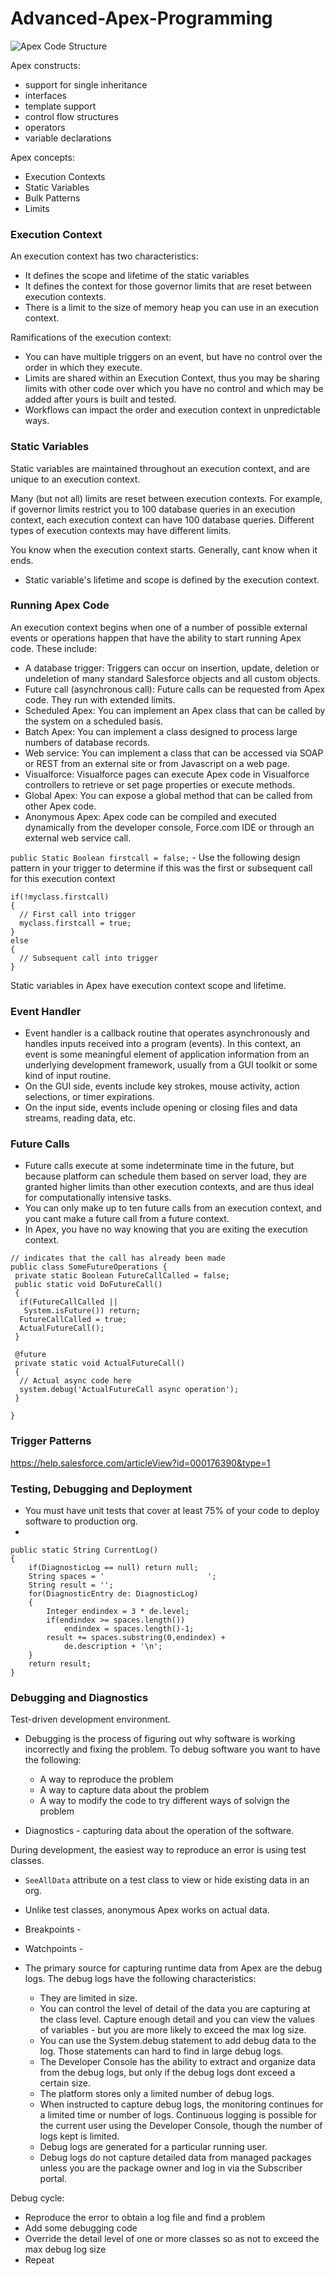 # Advanced-Apex-Programming

![Apex Code Structure](https://s-media-cache-ak0.pinimg.com/originals/3d/ae/7c/3dae7cafff48d9440cd6928a23f3e4dd.png)

Apex constructs:
 * support for single inheritance
 * interfaces
 * template support
 * control flow structures
 * operators
 * variable declarations
 
Apex concepts:
  * Execution Contexts
  * Static Variables
  * Bulk Patterns
  * Limits

### Execution Context

An execution context has two characteristics:
  * It defines the scope and lifetime of the static variables
  * It defines the context for those governor limits that are reset between execution contexts.
  * There is a limit to the size of memory heap you can use in an execution context.

Ramifications of the execution context:
 * You can have multiple triggers on an event, but have no control over the order in which they execute.
 * Limits are shared within an Execution Context, thus you may be sharing limits with other code over which you have no control and which may be added after yours is built and tested.
 * Workflows can impact the order and execution context in unpredictable ways.

### Static Variables

Static variables are maintained throughout an execution context, and are unique to an execution context.
 
Many (but not all) limits are reset between execution contexts.  For example, if governor limits restrict you to 100 database queries in an execution context, each execution context can have 100 database queries.  Different types of execution contexts may have different limits.

You know when the execution context starts.  Generally, cant know when it ends.

 * Static variable's lifetime and scope is defined by the execution context.

### Running Apex Code

An execution context begins when one of a number of possible external events or operations happen that have the ability to start running Apex code.  These include:
 * A database trigger: Triggers can occur on insertion, update, deletion or undeletion of many standard Salesforce objects and all custom objects.
 * Future call (asynchronous call): Future calls can be requested from Apex code.  They run with extended limits.
 * Scheduled Apex: You can implement an Apex class that can be called by the system on a scheduled basis.
 * Batch Apex: You can implement a class designed to process large numbers of database records.
 * Web service: You can implement a class that can be accessed via SOAP or REST from an external site or from Javascript on a web page.
 * Visualforce: Visualforce pages can execute Apex code in Visualforce controllers to retrieve or set page properties or execute methods.
 * Global Apex: You can expose a global method that can be called from other Apex code.
 * Anonymous Apex: Apex code can be compiled and executed dynamically from the developer console, Force.com IDE or through an external web service call.
 
`public Static Boolean firstcall = false;`  - Use the following design pattern in your trigger to determine if this was the first or subsequent call for this execution context 

```Apex
if(!myclass.firstcall)
{
  // First call into trigger
  myclass.firstcall = true;
}
else
{
  // Subsequent call into trigger
}
```
Static variables in Apex have execution context scope and lifetime.  

### Event Handler

 * Event handler is a callback routine that operates asynchronously and handles inputs received into a program (events).  In this context, an event is some meaningful element of application information from an underlying development framework, usually from a GUI toolkit or some kind of input routine.  
 * On the GUI side, events include key strokes, mouse activity, action selections, or timer expirations.  
 * On the input side, events include opening or closing files and data streams, reading data, etc.

### Future Calls

* Future calls execute at some indeterminate time in the future, but because platform can schedule them based on server load, they are granted higher limits than other execution contexts, and are thus ideal for computationally intensive tasks.
* You can only make up to ten future calls from an execution context, and you cant make a future call from a future context.
* In Apex, you have no way knowing that you are exiting the execution context.

```Apex
// indicates that the call has already been made
public class SomeFutureOperations {
 private static Boolean FutureCallCalled = false;
 public static void DoFutureCall()
 {
  if(FutureCallCalled || 
   System.isFuture()) return;
  FutureCallCalled = true;
  ActualFutureCall();
 }
 
 @future
 private static void ActualFutureCall()
 {
  // Actual async code here
  system.debug('ActualFutureCall async operation');
 }
  
}
```

### Trigger Patterns

https://help.salesforce.com/articleView?id=000176390&type=1


### Testing, Debugging and Deployment

* You must have unit tests that cover at least 75% of your code to deploy software to production org.
* 

```Apex
public static String CurrentLog()
{
    if(DiagnosticLog == null) return null;
    String spaces = '                       ';
    String result = '';
    for(DiagnosticEntry de: DiagnosticLog)
    {
        Integer endindex = 3 * de.level;
        if(endindex >= spaces.length())
            endindex = spaces.length()-1;
        result += spaces.substring(0,endindex) +
            de.description + '\n';
    }
    return result;
}
```

### Debugging and Diagnostics

Test-driven development environment.

* Debugging is the process of figuring out why software is working incorrectly and fixing the problem.  To debug software you want to have the following:
    * A way to reproduce the problem
    * A way to capture data about the problem
    * A way to modify the code to try different ways of solvign the problem
    
* Diagnostics - capturing data about the operation of the software.

During development, the easiest way to reproduce an error is using test classes.

* `SeeAllData` attribute on a test class to view or hide existing data in an org.  
* Unlike test classes, anonymous Apex works on actual data.
* Breakpoints - 
* Watchpoints - 

* The primary source for capturing runtime data from Apex are the debug logs.  The debug logs have the following characteristics:
   * They are limited in size.
   * You can control the level of detail of the data you are capturing at the class level.  Capture enough detail and you can view the values of variables - but you are more likely to exceed the max log size.
   * You can use the System.debug statement to add debug data to the log.  Those statements can hard to find in large debug logs.
   * The Developer Console has the ability to extract and organize data from the debug logs, but only if the debug logs dont exceed a certain size.
   * The platform stores only a limited number of debug logs.
   * When instructed to capture debug logs, the monitoring continues for a limited time or number of logs.  Continuous logging is possible for the current user using the Developer Console, though the number of logs kept is limited.
   * Debug logs are generated for a particular running user.
   * Debug logs do not capture detailed data from managed packages unless you are the package owner and log in via the Subscriber portal.

Debug cycle:
* Reproduce the error to obtain a log file and find a problem
* Add some debugging code
* Override the detail level of one or more classes so as not to exceed the max debug log size
* Repeat

